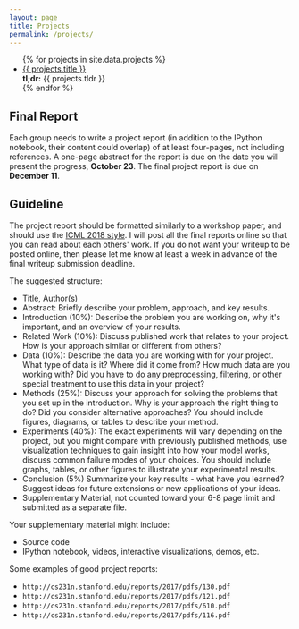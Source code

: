 ```yaml
---
layout: page
title: Projects
permalink: /projects/
---
```




<ul id="archive">
{% for projects in site.data.projects %}
      <li class="archiveposturl">
        <span><a href="{{ site.url }}/{{ projects.dirname }}/{{ projects.filename }}.pdf">{{ projects.title }}</a></span><br>
<span class = "postlower">
<strong>tl;dr:</strong> {{ projects.tldr }}</span>
<strong style="font-size:100%; font-family: 'Titillium Web', sans-serif; float:right">
	<a href="{{ site.githublink}}/tree/master/{{ projects.dirname }}"><i class="fab fa-github"></i></a>&nbsp;&nbsp;
<a href="{{ site.githublink}}/blob/master/{{ projects.dirname }}/{{ projects.filename }}.pdf"><i class="fas fa-file-pdf"></i></a>
</strong> 
      </li>
{% endfor %}
</ul>


## Final Report

Each group needs to write a project report (in addition to the IPython notebook, their content could overlap) of at least four-pages, not including references. A one-page abstract for the report is due on the date you will present the progress, **October 23**. The final project report is due on **December 11**.


## Guideline

The project report should be formatted similarly to a workshop paper, and should use the [ICML 2018 style](https://icml.cc/Conferences/2018/StyleAuthorInstructions).
I will post all the final reports online so that you can read about each others' work. If you do not want your writeup to be posted online, then please let me know at least a week in advance of the final writeup submission deadline.

The suggested structure:

- Title, Author(s)
- Abstract: Briefly describe your problem, approach, and key results. 
- Introduction (10%): Describe the problem you are working on, why it's important, and an overview of your results.
- Related Work (10%): Discuss published work that relates to your project. How is your approach similar or different from others?
- Data (10%): Describe the data you are working with for your project. What type of data is it? Where did it come from? How much data are you working with? Did you have to do any preprocessing, filtering, or other special treatment to use this data in your project?
- Methods (25%): Discuss your approach for solving the problems that you set up in the introduction. Why is your approach the right thing to do? Did you consider alternative approaches? You should include figures, diagrams, or tables to describe your method.
- Experiments (40%): The exact experiments will vary depending on the project, but you might compare with previously published methods, use visualization techniques to gain insight into how your model works, discuss common failure modes of your choices. You should include graphs, tables, or other figures to illustrate your experimental results.
- Conclusion (5%) Summarize your key results - what have you learned? Suggest ideas for future extensions or new applications of your ideas.
- Supplementary Material, not counted toward your 6-8 page limit and submitted as a separate file. 

Your supplementary material might include:
- Source code
- IPython notebook, videos, interactive visualizations, demos, etc.


Some examples of good project reports:
- `http://cs231n.stanford.edu/reports/2017/pdfs/130.pdf`
- `http://cs231n.stanford.edu/reports/2017/pdfs/121.pdf`
- `http://cs231n.stanford.edu/reports/2017/pdfs/610.pdf`
- `http://cs231n.stanford.edu/reports/2017/pdfs/116.pdf`